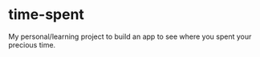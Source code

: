 # time-spent
My personal/learning project to build an app to see where you spent your precious time.
